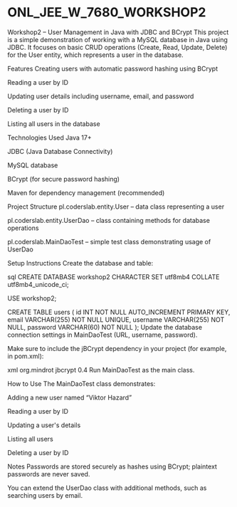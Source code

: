 # ONL_JEE_W_7680_WORKSHOP2
Workshop2 – User Management in Java with JDBC and BCrypt
This project is a simple demonstration of working with a MySQL database in Java using JDBC. It focuses on basic CRUD operations (Create, Read, Update, Delete) for the User entity, which represents a user in the database.

Features
Creating users with automatic password hashing using BCrypt

Reading a user by ID

Updating user details including username, email, and password

Deleting a user by ID

Listing all users in the database

Technologies Used
Java 17+

JDBC (Java Database Connectivity)

MySQL database

BCrypt (for secure password hashing)

Maven for dependency management (recommended)

Project Structure
pl.coderslab.entity.User – data class representing a user

pl.coderslab.entity.UserDao – class containing methods for database operations

pl.coderslab.MainDaoTest – simple test class demonstrating usage of UserDao

Setup Instructions
Create the database and table:

sql
CREATE DATABASE workshop2 CHARACTER SET utf8mb4 COLLATE utf8mb4_unicode_ci;

USE workshop2;

CREATE TABLE users (
id INT NOT NULL AUTO_INCREMENT PRIMARY KEY,
email VARCHAR(255) NOT NULL UNIQUE,
username VARCHAR(255) NOT NULL,
password VARCHAR(60) NOT NULL
);
Update the database connection settings in MainDaoTest (URL, username, password).

Make sure to include the jBCrypt dependency in your project (for example, in pom.xml):

xml
<dependency>
<groupId>org.mindrot</groupId>
<artifactId>jbcrypt</artifactId>
<version>0.4</version>
</dependency>
Run MainDaoTest as the main class.

How to Use
The MainDaoTest class demonstrates:

Adding a new user named “Viktor Hazard”

Reading a user by ID

Updating a user's details

Listing all users

Deleting a user by ID

Notes
Passwords are stored securely as hashes using BCrypt; plaintext passwords are never saved.

You can extend the UserDao class with additional methods, such as searching users by email.
